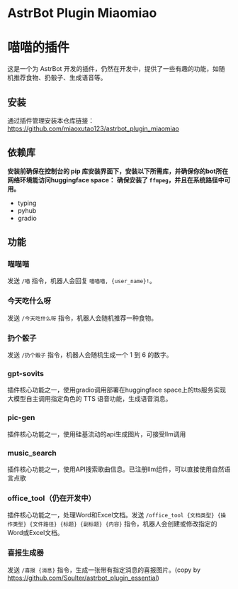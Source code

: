 # AstrBot Plugin Miaomiao
# 喵喵的插件

这是一个为 AstrBot 开发的插件，仍然在开发中，提供了一些有趣的功能，如随机推荐食物、扔骰子、生成语音等。


## 安装

通过插件管理安装本仓库链接： 
https://github.com/miaoxutao123/astrbot_plugin_miaomiao

## 依赖库

**安装前确保在控制台的 pip 库安装界面下，安装以下所需库，并确保你的bot所在网络环境能访问huggingface space：**
**确保安装了 `ffmpeg`，并且在系统路径中可用。**

- typing
- pyhub
- gradio

## 功能

### 喵喵喵
发送 `/喵` 指令，机器人会回复 `喵喵喵, {user_name}!`。

### 今天吃什么呀
发送 `/今天吃什么呀` 指令，机器人会随机推荐一种食物。

### 扔个骰子
发送 `/扔个骰子` 指令，机器人会随机生成一个 1 到 6 的数字。

### gpt-sovits
插件核心功能之一，使用gradio调用部署在huggingface space上的tts服务实现大模型自主调用指定角色的 TTS 语音功能，生成语音消息。

### pic-gen
插件核心功能之一，使用硅基流动的api生成图片，可接受llm调用

### music_search
插件核心功能之一，使用API搜索歌曲信息。已注册llm组件，可以直接使用自然语言点歌

### office_tool（仍在开发中）
插件核心功能之一，处理Word和Excel文档。发送 `/office_tool {文档类型} {操作类型} {文件路径} {标题} {副标题} {内容}` 指令，机器人会创建或修改指定的Word或Excel文档。

### 喜报生成器
发送 `/喜报 {消息}` 指令，生成一张带有指定消息的喜报图片。(copy by https://github.com/Soulter/astrbot_plugin_essential)
